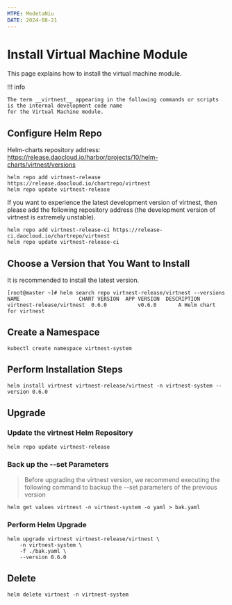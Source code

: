 ```yaml
---
MTPE: ModetaNiu
DATE: 2024-08-21
---
```


# Install Virtual Machine Module

This page explains how to install the virtual machine module.

!!! info

    The term __virtnest__ appearing in the following commands or scripts is the internal development code name 
    for the Virtual Machine module.

## Configure Helm Repo

Helm-charts repository address: <https://release.daocloud.io/harbor/projects/10/helm-charts/virtnest/versions>

```shell
helm repo add virtnest-release https://release.daocloud.io/chartrepo/virtnest
helm repo update virtnest-release
```

If you want to experience the latest development version of virtnest, then please add the following repository address 
(the development version of virtnest is extremely unstable).

```shell
helm repo add virtnest-release-ci https://release-ci.daocloud.io/chartrepo/virtnest
helm repo update virtnest-release-ci
```

## Choose a Version that You Want to Install

It is recommended to install the latest version.

```shell
[root@master ~]# helm search repo virtnest-release/virtnest --versions
NAME                   CHART VERSION  APP VERSION  DESCRIPTION
virtnest-release/virtnest  0.6.0          v0.6.0       A Helm chart for virtnest
```

## Create a Namespace

```shell
kubectl create namespace virtnest-system
```

## Perform Installation Steps

```shell
helm install virtnest virtnest-release/virtnest -n virtnest-system --version 0.6.0
```

## Upgrade

### Update the virtnest Helm Repository

```shell
helm repo update virtnest-release
```

### Back up the --set Parameters

> Before upgrading the virtnest version, we recommend executing the following command to backup the --set parameters 
  of the previous version

```shell
helm get values virtnest -n virtnest-system -o yaml > bak.yaml
```

### Perform Helm Upgrade

```shell
helm upgrade virtnest virtnest-release/virtnest \
    -n virtnest-system \
    -f ./bak.yaml \
    --version 0.6.0
```

## Delete

```shell
helm delete virtnest -n virtnest-system
```
